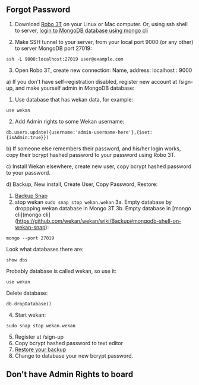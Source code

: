 ## Forgot Password

1) Download [Robo 3T](https://robomongo.org) on your Linux or Mac computer. Or, using ssh shell to server, [login to MongoDB database using mongo cli](https://github.com/wekan/wekan/wiki/Backup#mongodb-shell-on-wekan-snap)

2) Make SSH tunnel to your server, from your local port 9000 (or any other) to server MongoDB port 27019:
```
ssh -L 9000:localhost:27019 user@example.com
```
3) Open Robo 3T, create new connection: Name, address: localhost : 9000 

a) If you don't have self-registration disabled, register new account at /sign-up, and make yourself admin in MongoDB database:

1) Use database that has wekan data, for example:
```
use wekan
```
2) Add Admin rights to some Wekan username:
```
db.users.update({username:'admin-username-here'},{$set:{isAdmin:true}})
```

b) If someone else remembers their password, and his/her login works, copy their bcrypt hashed password to your password using Robo 3T.

c) Install Wekan elsewhere, create new user, copy bcrypt hashed password to your password.

d) Backup, New install, Create User, Copy Password, Restore:

1. [Backup Snap](https://github.com/wekan/wekan-snap/wiki/Backup-and-restore)
2. stop wekan `sudo snap stop wekan.wekan`
3a. Empty database by droppping wekan database in Mongo 3T
3b. Empty database in [mongo cli](mongo cli](https://github.com/wekan/wekan/wiki/Backup#mongodb-shell-on-wekan-snap):
```
mongo --port 27019
```
Look what databases there are:
```
show dbs
```
Probably database is called wekan, so use it:
```
use wekan
```
Delete database:
```
db.dropDatabase()
```
4. Start wekan:
```
sudo snap stop wekan.wekan
```
5. Register at /sign-up
6. Copy bcrypt hashed password to text editor
7. [Restore your backup](https://github.com/wekan/wekan-snap/wiki/Backup-and-restore)
8. Change to database your new bcrypt password.

## Don't have Admin Rights to board